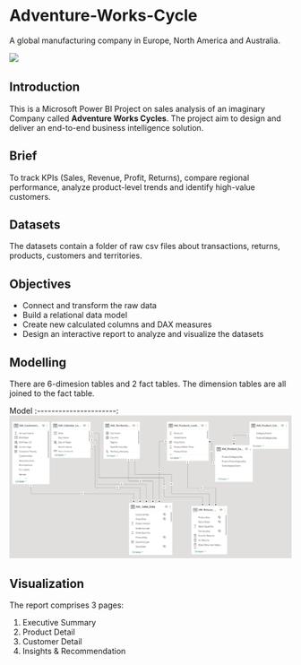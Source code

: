 # Adventure-Works-Cycle
A global manufacturing company in Europe, North America and Australia.

![](Cycle.jpg)

## Introduction

This is a Microsoft Power BI Project on sales analysis of an imaginary Company called **Adventure Works Cycles**. The project aim to design and deliver an end-to-end business intelligence solution. 

## Brief

To track KPIs (Sales, Revenue, Profit, Returns), compare regional performance, analyze product-level trends and identify high-value customers.

## Datasets 

The datasets contain a folder of raw csv files about transactions, returns, products, customers and territories.

## Objectives

- Connect and transform the raw data
- Build a relational data model
- Create new calculated columns and DAX measures
- Design an interactive report to analyze and visualize the datasets

## Modelling

There are 6-dimesion tables and 2 fact tables. The dimension tables are all joined to the fact table.

Model
:----------------------:
![](Data_model.png)

## Visualization
The report comprises 3 pages:
1.  Executive Summary
2.  Product Detail
3.  Customer Detail
4.  Insights & Recommendation
